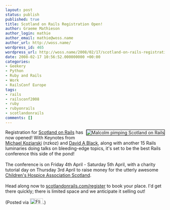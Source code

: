 ```yaml
---
layout: post
status: publish
published: true
title: Scotland on Rails Registration Open!
author: Graeme Mathieson
author_login: mathie
author_email: mathie@woss.name
author_url: http://woss.name/
wordpress_id: 465
wordpress_url: http://woss.name/2008/02/17/scotland-on-rails-registration-open/
date: 2008-02-17 10:56:52.000000000 +00:00
categories:
- Geekery
- Python
- Ruby and Rails
- Work
- RailsConf Europe
tags:
- rails
- railsconf2008
- ruby
- rubyonrails
- scotlandonrails
comments: []
---
```

<a href="http://www.flickr.com/photos/mathie/2266245909/" title="Malcolm pimping Scotland on Rails"><img src="http://farm3.static.flickr.com/2380/2266245909_ce85eb1517_m.jpg" alt="Malcolm pimping Scotland on Rails" class="alignright" style="border: solid 1px #000000; float: right;" /></a>Registration for <a href="http://www.scotlandonrails.com/">Scotland on Rails</a> has now opened!  With Keynotes from <a href="http://www.koziarski.net/">Michael Koziarski</a> (nzkoz) and <a href="http://dablog.rubypal.com/">David A Black</a>, along with another 15 Rails luminaries doing talks on bleeding-edge topics, it's set to be the best Rails conference this side of the pond!<br />
<br />
The conference is on Friday 4th April - Saturday 5th April, with a charity tutorial day on Thursday 3rd April to raise money for the utterly awesome <a href="http://www.chas.org.uk/">Children's Hospice Association Scotland</a>.<br />
<br />
Head along now to <a href="http://scotlandonrails.com/register">scotlandonrails.com/register</a> to book your place.  I'd get there quickly; there is limited space and we anticipate it selling out!

(Posted via <a href="http://www.flickr.com/"><img alt="Flickr" src="http://www.flickr.com/images/flickr_logo_blog.gif" height="18" width="41" /></a>.)
